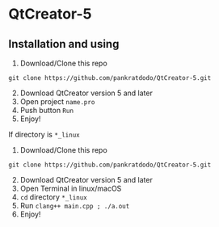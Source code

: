 # QtCreator-5

## Installation and using
1. Download/Clone this repo
```
git clone https://github.com/pankratdodo/QtCreator-5.git
```
2. Download QtCreator version 5 and later
3. Open project `name.pro`
4. Push button `Run`
5. Enjoy!

If directory is `*_linux`
1. Download/Clone this repo
```
git clone https://github.com/pankratdodo/QtCreator-5.git
```
2. Download QtCreator version 5 and later
3. Open Terminal in linux/macOS
4. `cd` directory `*_linux`
5. Run `clang++ main.cpp ; ./a.out`
6. Enjoy!
